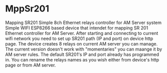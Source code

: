 # MppSr201
Mapping SR201 Simple 8ch Ethernet relays controller for AM Server system
Simple WIFI ESP8266 based device that intendet for mapping SR 201 Ethernet controller for AM Server.
After starting and connecting to current wifi network you need to set up SR201 path (IP and port) on device http page. The device creates 8 relays on current AM server you can manage.
The current version doesn't work with "momentaries" you can maange it by AM server rules.
The default SR201's IP and port already has programmed in. You can rename the relays names as you wish either from device's http page or from AM server.
